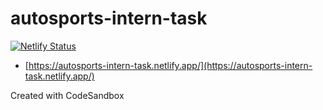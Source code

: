 # autosports-intern-task

[![Netlify Status](https://api.netlify.com/api/v1/badges/2fb5e233-b5b0-4b99-ad4d-5e6dadc14df5/deploy-status)](https://app.netlify.com/sites/autosports-intern-task/deploys)

- [https://autosports-intern-task.netlify.app/](https://autosports-intern-task.netlify.app/)

Created with CodeSandbox

